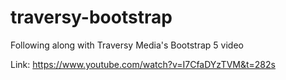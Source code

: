 # traversy-bootstrap
Following along with Traversy Media's Bootstrap 5 video

Link: https://www.youtube.com/watch?v=I7CfaDYzTVM&t=282s

